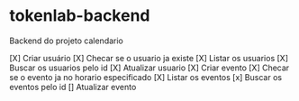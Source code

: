 # tokenlab-backend
Backend do projeto calendario

[X] Criar usuário 
[X] Checar se o usuario ja existe
[X] Listar os usuarios 
[X] Buscar os usuarios pelo id
[X] Atualizar usuario
[X] Criar evento
[X] Checar se o evento ja no horario especificado
[X] Listar os eventos 
[x] Buscar os eventos pelo id
[] Atualizar evento
